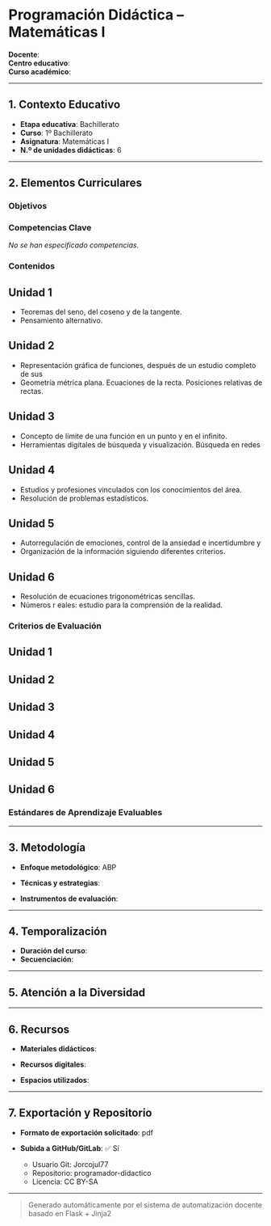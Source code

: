# Programación Didáctica – Matemáticas I

**Docente**:   
**Centro educativo**:   
**Curso académico**:   

---

## 1. Contexto Educativo

- **Etapa educativa**: Bachillerato
- **Curso**: 1º Bachillerato
- **Asignatura**: Matemáticas I
- **N.º de unidades didácticas**: 6

---

## 2. Elementos Curriculares

### Objetivos


### Competencias Clave

_No se han especificado competencias._


### Contenidos
## Unidad 1
- Teoremas del seno, del coseno y de la tangente.
- Pensamiento alternativo.

## Unidad 2
- Representación gráfica de funciones, después de un estudio completo de sus
- Geometría métrica plana. Ecuaciones de la recta. Posiciones relativas de rectas.

## Unidad 3
- Concepto de límite de una función en un punto y en el infinito.
- Herramientas digitales de búsqueda y visualización. Búsqueda en redes

## Unidad 4
- Estudios y profesiones vinculados con los conocimientos del área.
- Resolución de problemas estadísticos.

## Unidad 5
- Autorregulación de emociones, control de la ansiedad e incertidumbre y
- Organización de la información siguiendo diferentes criterios.

## Unidad 6
- Resolución de ecuaciones trigonométricas sencillas.
- Números r eales: estudio para la comprensión de la realidad.

### Criterios de Evaluación
## Unidad 1


## Unidad 2


## Unidad 3


## Unidad 4


## Unidad 5


## Unidad 6


### Estándares de Aprendizaje Evaluables


---

## 3. Metodología

- **Enfoque metodológico**: ABP
- **Técnicas y estrategias**:  
  
- **Instrumentos de evaluación**: 

---

## 4. Temporalización

- **Duración del curso**: 
- **Secuenciación**:  
  

---

## 5. Atención a la Diversidad



---

## 6. Recursos

- **Materiales didácticos**:  
  
- **Recursos digitales**:  
  
- **Espacios utilizados**: 

---

## 7. Exportación y Repositorio

- **Formato de exportación solicitado**: pdf
- **Subida a GitHub/GitLab**: ✅ Sí

  - Usuario Git: Jorcojul77
  - Repositorio: programador-didactico
  - Licencia: CC BY-SA


---

> Generado automáticamente por el sistema de automatización docente basado en Flask + Jinja2